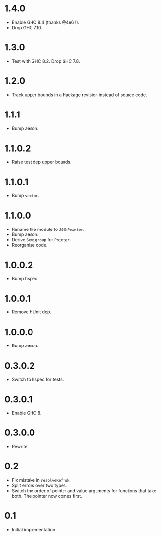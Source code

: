 # 1.4.0

+ Enable GHC 8.4 (thanks @4e6 !).
+ Drop GHC 7.10.

# 1.3.0

+ Test with GHC 8.2. Drop GHC 7.8.

# 1.2.0

+ Track upper bounds in a Hackage revision instead of source code.

# 1.1.1

+ Bump aeson.

# 1.1.0.2

+ Raise test dep upper bounds.

# 1.1.0.1

+ Bump `vector`.

# 1.1.0.0

+ Rename the module to `JSONPointer`.
+ Bump aeson.
+ Derive `Semigroup` for `Pointer`.
+ Reorganize code.

# 1.0.0.2

+ Bump hspec.

# 1.0.0.1

+ Remove HUnit dep.

# 1.0.0.0

+ Bump aeson.

# 0.3.0.2

+ Switch to hspec for tests.

# 0.3.0.1

+ Enable GHC 8.

# 0.3.0.0

+ Rewrite.

# 0.2

+ Fix mistake in `resolveRefTok`.
+ Split errors over two types.
+ Switch the order of pointer and value arguments for functions that take both. The pointer now comes first.

# 0.1

+ Initial implementation.
